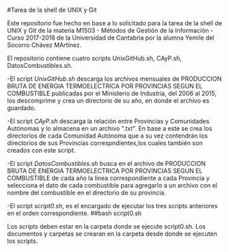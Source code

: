 #Tarea de la shell de UNIX y Git

Este repositorio fue hecho en base a lo solicitado para la tarea de la shell de UNIX y Git de la materia M1503 - Métodos de Gestión de la Información - Curso 2017-2018 de la Universidad de Cantabria por la alumna Yemile del Socorro Chávez MArtínez.

El repositorio contiene cuatro scripts UnixGitHub.sh, CAyP.sh, DatosCombustibles.sh.

-El script *UnixGitHub.sh* descarga los archivos  mensuales de PRODUCCION BRUTA DE ENERGIA TERMOELECTRICA POR PROVINCIAS SEGUN EL COMBUSTIBLE publicadas por el Ministerio de Industria, del 2006 al 2015, los descomprime y  crea un directorio de su año, en donde el archivo es guardado.

-El script *CAyP.sh* descarga la relación entre Provincias y Comunidades Autónomas y lo almacena en un archivo ".txt". En base a este se crea los directorios de cada Comunidad Autónoma que a su vez contendrán los directorios de sus Provincias correspndientes,los cuales también son creados con este script.

-El script *DatosCombustibles.sh* busca en el archivo de PRODUCCION BRUTA DE ENERGIA TERMOELECTRICA POR PROVINCIAS SEGUN EL COMBUSTIBLE de cada año  la linea correspondiente a cada Provincia y selecciona el dato de cada combustible para agregarlo a un archivo con el nombre del combustible en el directorio de su provincia.

-El script *script0.sh*, es el encargado de ejecutar los tres scripts anteriores en el orden correspondiente.
##bash script0.sh

Los scripts deben estar en la carpeta donde se ejecute script0.sh.
Los documentos y carpetas se crearan en la carpeta desde donde se ejecuten los scripts.


